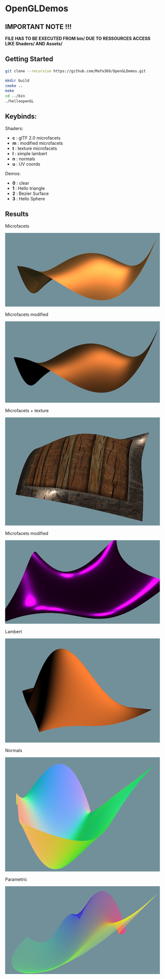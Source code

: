 # OpenGLDemos

## IMPORTANT NOTE !!!

**FILE HAS TO BE EXECUTED FROM bin/ DUE TO RESSOURCES ACCESS LIKE Shaders/ AND Assets/**

## Getting Started

```bash
git clone --recursive https://github.com/Mafo369/OpenGLDemos.git
```

```bash
mkdir build
cmake ..
make
cd ../bin
./helloopenGL
```

## Keybinds:

Shaders:

- **c** : glTF 2.0 microfacets
- **m** : modified microfacets
- **t** : texture microfacets
- **l** : simple lambert
- **n** : normals
- **u** : UV coords

Demos:

- **0** : clear
- **1** : Hello triangle
- **2** : Bezier Surface
- **3** : Hello Sphere

## Results

Microfacets

![alt text](results/microfacets.png)

Microfacets modified

![alt text](results/microfacetsmodified.png)

Microfacets + texture

![alt text](results/microfacetstexture.png)

Microfacets modified

![alt text](results/microfacetsmodified1.png)

Lambert

![alt text](results/lambert.png)

Normals

![alt text](results/normals.png)

Parametric

![alt text](results/parametric.png)
